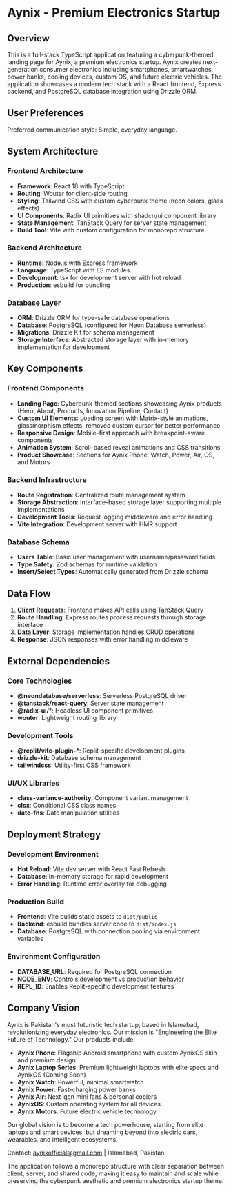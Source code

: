 # Aynix - Premium Electronics Startup

## Overview

This is a full-stack TypeScript application featuring a cyberpunk-themed landing page for Aynix, a premium electronics startup. Aynix creates next-generation consumer electronics including smartphones, smartwatches, power banks, cooling devices, custom OS, and future electric vehicles. The application showcases a modern tech stack with a React frontend, Express backend, and PostgreSQL database integration using Drizzle ORM.

## User Preferences

Preferred communication style: Simple, everyday language.

## System Architecture

### Frontend Architecture
- **Framework**: React 18 with TypeScript
- **Routing**: Wouter for client-side routing
- **Styling**: Tailwind CSS with custom cyberpunk theme (neon colors, glass effects)
- **UI Components**: Radix UI primitives with shadcn/ui component library
- **State Management**: TanStack Query for server state management
- **Build Tool**: Vite with custom configuration for monorepo structure

### Backend Architecture
- **Runtime**: Node.js with Express framework
- **Language**: TypeScript with ES modules
- **Development**: tsx for development server with hot reload
- **Production**: esbuild for bundling

### Database Layer
- **ORM**: Drizzle ORM for type-safe database operations
- **Database**: PostgreSQL (configured for Neon Database serverless)
- **Migrations**: Drizzle Kit for schema management
- **Storage Interface**: Abstracted storage layer with in-memory implementation for development

## Key Components

### Frontend Components
- **Landing Page**: Cyberpunk-themed sections showcasing Aynix products (Hero, About, Products, Innovation Pipeline, Contact)
- **Custom UI Elements**: Loading screen with Matrix-style animations, glassmorphism effects, removed custom cursor for better performance
- **Responsive Design**: Mobile-first approach with breakpoint-aware components
- **Animation System**: Scroll-based reveal animations and CSS transitions
- **Product Showcase**: Sections for Aynix Phone, Watch, Power, Air, OS, and Motors

### Backend Infrastructure
- **Route Registration**: Centralized route management system
- **Storage Abstraction**: Interface-based storage layer supporting multiple implementations
- **Development Tools**: Request logging middleware and error handling
- **Vite Integration**: Development server with HMR support

### Database Schema
- **Users Table**: Basic user management with username/password fields
- **Type Safety**: Zod schemas for runtime validation
- **Insert/Select Types**: Automatically generated from Drizzle schema

## Data Flow

1. **Client Requests**: Frontend makes API calls using TanStack Query
2. **Route Handling**: Express routes process requests through storage interface
3. **Data Layer**: Storage implementation handles CRUD operations
4. **Response**: JSON responses with error handling middleware

## External Dependencies

### Core Technologies
- **@neondatabase/serverless**: Serverless PostgreSQL driver
- **@tanstack/react-query**: Server state management
- **@radix-ui/***: Headless UI component primitives
- **wouter**: Lightweight routing library

### Development Tools
- **@replit/vite-plugin-***: Replit-specific development plugins
- **drizzle-kit**: Database schema management
- **tailwindcss**: Utility-first CSS framework

### UI/UX Libraries
- **class-variance-authority**: Component variant management
- **clsx**: Conditional CSS class names
- **date-fns**: Date manipulation utilities

## Deployment Strategy

### Development Environment
- **Hot Reload**: Vite dev server with React Fast Refresh
- **Database**: In-memory storage for rapid development
- **Error Handling**: Runtime error overlay for debugging

### Production Build
- **Frontend**: Vite builds static assets to `dist/public`
- **Backend**: esbuild bundles server code to `dist/index.js`
- **Database**: PostgreSQL with connection pooling via environment variables

### Environment Configuration
- **DATABASE_URL**: Required for PostgreSQL connection
- **NODE_ENV**: Controls development vs production behavior
- **REPL_ID**: Enables Replit-specific development features

## Company Vision
Aynix is Pakistan's most futuristic tech startup, based in Islamabad, revolutionizing everyday electronics. Our mission is "Engineering the Elite Future of Technology." Our products include:
- **Aynix Phone**: Flagship Android smartphone with custom AynixOS skin and premium design
- **Aynix Laptop Series**: Premium lightweight laptops with elite specs and AynixOS (Coming Soon)
- **Aynix Watch**: Powerful, minimal smartwatch
- **Aynix Power**: Fast-charging power banks
- **Aynix Air**: Next-gen mini fans & personal coolers
- **AynixOS**: Custom operating system for all devices
- **Aynix Motors**: Future electric vehicle technology

Our global vision is to become a tech powerhouse, starting from elite laptops and smart devices, but dreaming beyond into electric cars, wearables, and intelligent ecosystems.

Contact: aynixofficial@gmail.com | Islamabad, Pakistan

The application follows a monorepo structure with clear separation between client, server, and shared code, making it easy to maintain and scale while preserving the cyberpunk aesthetic and premium electronics startup theme.